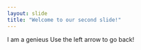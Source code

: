 ```yaml
---
layout: slide
title: "Welcome to our second slide!"
---
```

I am a genieus 
Use the left arrow to go back!
